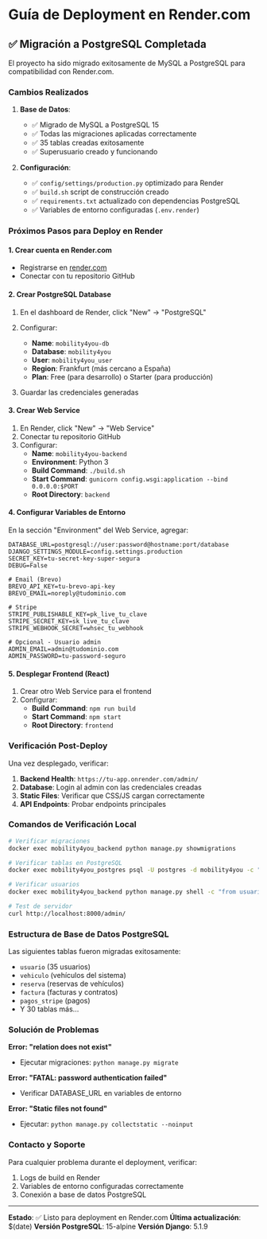 # Guía de Deployment en Render.com

## ✅ Migración a PostgreSQL Completada

El proyecto ha sido migrado exitosamente de MySQL a PostgreSQL para compatibilidad con Render.com.

### Cambios Realizados

1. **Base de Datos**:

   - ✅ Migrado de MySQL a PostgreSQL 15
   - ✅ Todas las migraciones aplicadas correctamente
   - ✅ 35 tablas creadas exitosamente
   - ✅ Superusuario creado y funcionando

2. **Configuración**:
   - ✅ `config/settings/production.py` optimizado para Render
   - ✅ `build.sh` script de construcción creado
   - ✅ `requirements.txt` actualizado con dependencias PostgreSQL
   - ✅ Variables de entorno configuradas (`.env.render`)

### Próximos Pasos para Deploy en Render

#### 1. Crear cuenta en Render.com

- Registrarse en [render.com](https://render.com)
- Conectar con tu repositorio GitHub

#### 2. Crear PostgreSQL Database

1. En el dashboard de Render, click "New" → "PostgreSQL"
2. Configurar:

   - **Name**: `mobility4you-db`
   - **Database**: `mobility4you`
   - **User**: `mobility4you_user`
   - **Region**: Frankfurt (más cercano a España)
   - **Plan**: Free (para desarrollo) o Starter (para producción)

3. Guardar las credenciales generadas

#### 3. Crear Web Service

1. En Render, click "New" → "Web Service"
2. Conectar tu repositorio GitHub
3. Configurar:
   - **Name**: `mobility4you-backend`
   - **Environment**: Python 3
   - **Build Command**: `./build.sh`
   - **Start Command**: `gunicorn config.wsgi:application --bind 0.0.0.0:$PORT`
   - **Root Directory**: `backend`

#### 4. Configurar Variables de Entorno

En la sección "Environment" del Web Service, agregar:

```
DATABASE_URL=postgresql://user:password@hostname:port/database
DJANGO_SETTINGS_MODULE=config.settings.production
SECRET_KEY=tu-secret-key-super-segura
DEBUG=False

# Email (Brevo)
BREVO_API_KEY=tu-brevo-api-key
BREVO_EMAIL=noreply@tudominio.com

# Stripe
STRIPE_PUBLISHABLE_KEY=pk_live_tu_clave
STRIPE_SECRET_KEY=sk_live_tu_clave
STRIPE_WEBHOOK_SECRET=whsec_tu_webhook

# Opcional - Usuario admin
ADMIN_EMAIL=admin@tudominio.com
ADMIN_PASSWORD=tu-password-seguro
```

#### 5. Desplegar Frontend (React)

1. Crear otro Web Service para el frontend
2. Configurar:
   - **Build Command**: `npm run build`
   - **Start Command**: `npm start`
   - **Root Directory**: `frontend`

### Verificación Post-Deploy

Una vez desplegado, verificar:

1. **Backend Health**: `https://tu-app.onrender.com/admin/`
2. **Database**: Login al admin con las credenciales creadas
3. **Static Files**: Verificar que CSS/JS cargan correctamente
4. **API Endpoints**: Probar endpoints principales

### Comandos de Verificación Local

```bash
# Verificar migraciones
docker exec mobility4you_backend python manage.py showmigrations

# Verificar tablas en PostgreSQL
docker exec mobility4you_postgres psql -U postgres -d mobility4you -c "\dt"

# Verificar usuarios
docker exec mobility4you_backend python manage.py shell -c "from usuarios.models import Usuario; print('Usuarios:', Usuario.objects.count())"

# Test de servidor
curl http://localhost:8000/admin/
```

### Estructura de Base de Datos PostgreSQL

Las siguientes tablas fueron migradas exitosamente:

- `usuario` (35 usuarios)
- `vehiculo` (vehículos del sistema)
- `reserva` (reservas de vehículos)
- `factura` (facturas y contratos)
- `pagos_stripe` (pagos)
- Y 30 tablas más...

### Solución de Problemas

**Error: "relation does not exist"**

- Ejecutar migraciones: `python manage.py migrate`

**Error: "FATAL: password authentication failed"**

- Verificar DATABASE_URL en variables de entorno

**Error: "Static files not found"**

- Ejecutar: `python manage.py collectstatic --noinput`

### Contacto y Soporte

Para cualquier problema durante el deployment, verificar:

1. Logs de build en Render
2. Variables de entorno configuradas correctamente
3. Conexión a base de datos PostgreSQL

---

**Estado**: ✅ Listo para deployment en Render.com
**Última actualización**: $(date)
**Versión PostgreSQL**: 15-alpine
**Versión Django**: 5.1.9
